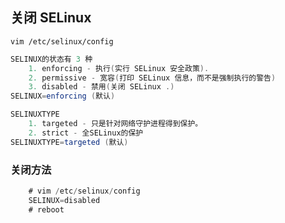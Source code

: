 ## 关闭 SELinux ##

	vim /etc/selinux/config

```java
SELINUX的状态有 3 种
	1. enforcing - 执行(实行 SELinux 安全政策).
	2. permissive - 宽容(打印 SELinux 信息，而不是强制执行的警告)
	3. disabled - 禁用(关闭 SELinux .)
SELINUX=enforcing (默认)

SELINUXTYPE
	1. targeted - 只是针对网络守护进程得到保护。
	2. strict - 全SELinux的保护
SELINUXTYPE=targeted (默认)
```

### 关闭方法 ###
```java
	# vim /etc/selinux/config
	SELINUX=disabled
	# reboot
```
